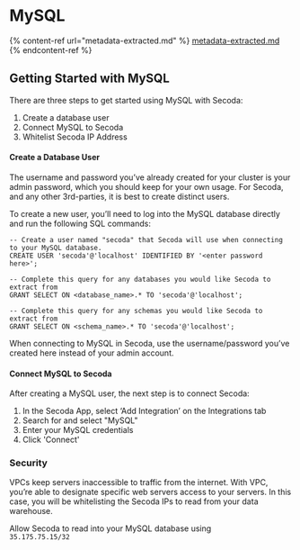 # MySQL

{% content-ref url="metadata-extracted.md" %}
[metadata-extracted.md](metadata-extracted.md)
{% endcontent-ref %}

## **Getting Started with MySQL** <a href="#h_3a4bfd6458" id="h_3a4bfd6458"></a>

There are three steps to get started using MySQL with Secoda:

1. Create a database user
2. Connect MySQL to Secoda
3. Whitelist Secoda IP Address

#### **Create a Database User** <a href="#h_b3f5c96bd0" id="h_b3f5c96bd0"></a>

The username and password you’ve already created for your cluster is your admin password, which you should keep for your own usage. For Secoda, and any other 3rd-parties, it is best to create distinct users.

To create a new user, you’ll need to log into the MySQL database directly and run the following SQL commands:

```
-- Create a user named "secoda" that Secoda will use when connecting to your MySQL database. 
CREATE USER 'secoda'@'localhost' IDENTIFIED BY '<enter password here>'; 

-- Complete this query for any databases you would like Secoda to extract from
GRANT SELECT ON <database_name>.* TO 'secoda'@'localhost';

-- Complete this query for any schemas you would like Secoda to extract from
GRANT SELECT ON <schema_name>.* TO 'secoda'@'localhost';
```

When connecting to MySQL in Secoda, use the username/password you’ve created here instead of your admin account.

#### **Connect MySQL to Secoda** <a href="#h_bd556b4862" id="h_bd556b4862"></a>

After creating a MySQL user, the next step is to connect Secoda:

1. In the Secoda App, select ‘Add Integration’ on the Integrations tab
2. Search for and select "MySQL"
3. Enter your MySQL credentials
4. Click 'Connect'

### **Security** <a href="#h_fb194eceed" id="h_fb194eceed"></a>

VPCs keep servers inaccessible to traffic from the internet. With VPC, you’re able to designate specific web servers access to your servers. In this case, you will be whitelisting the Secoda IPs to read from your data warehouse.

Allow Secoda to read into your MySQL database using\
`35.175.75.15/32`
